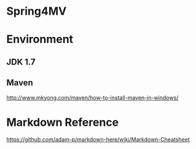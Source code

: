 # Spring4MV
# Environment
## JDK 1.7

## Maven 

http://www.mkyong.com/maven/how-to-install-maven-in-windows/

# Markdown Reference
https://github.com/adam-p/markdown-here/wiki/Markdown-Cheatsheet
